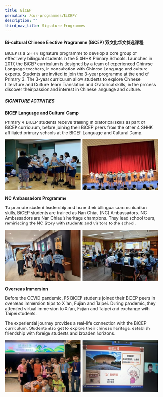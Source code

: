```yaml
---
title: BiCEP
permalink: /our-programmes/BiCEP/
description: ""
third_nav_title: Signature Programmes
---
```

#### **Bi-cultural Chinese Elective Programme (BiCEP)**   **双文化华文优选课程**

BiCEP is a SHHK signature programme to develop a core group of effectively bilingual students in the 5 SHHK Primary Schools. Launched in 2017, the BiCEP curriculum is designed by a team of experienced Chinese Language teachers, in consultation with Chinese Language and culture experts. 
Students are invited to join the 3-year programme at the end of Primary 3. The 3-year curriculum allow students to explore Chinese Literature and Culture, learn Translation and Oratorical skills, in the process discover their passion and interest in Chinese language and culture.

##### **SIGNATURE ACTIVITIES**

**BICEP Language and Cultural Camp**

Primary 4 BiCEP students receive training in oratorical skills as part of BiCEP curriculum, before joining their BiCEP peers from the other 4 SHHK affiliated primary schools at the BICEP Language and Cultural Camp.


![](/images/Our%20Curriculum%20MTL_GAP_Bicep/BICEP01.jpg)

**NC Ambassadors Programme**

To promote student leadership and hone their bilingual communication skills, BiCEP students are trained as Nan Chiau (NC) Ambassadors. 
NC Ambassadors are Nan Chiau’s heritage champions. They lead school tours, reminiscing the NC Story with students and visitors to the school.

![](/images/Our%20Curriculum%20MTL_GAP_Bicep/BICEP02.jpg)

**Overseas Immersion**
         

Before the COVID pandemic, P5 BiCEP students joined their BiCEP peers in overseas immersion trips to Xi‘an, Fujian and Taipei.&nbsp;During pandemic, they attended virtual immersion to Xi‘an, Fujian and Taipei and exchange with Taipei students.

The experiential journey provides a real-life connection with the BiCEP curriculum. Students also get to explore their chinese heritage, establish friendship with foreign students and broaden horizons.

![](/images/Our%20Curriculum%20MTL_GAP_Bicep/BICEP03.jpg)
